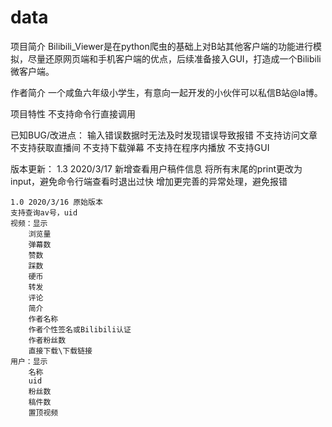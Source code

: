 # data
项目简介
Bilibili_Viewer是在python爬虫的基础上对B站其他客户端的功能进行模拟，尽量还原网页端和手机客户端的优点，后续准备接入GUI，打造成一个Bilibili微客户端。

作者简介
一个咸鱼六年级小学生，有意向一起开发的小伙伴可以私信B站@la博。

项目特性
不支持命令行直接调用

已知BUG/改进点：
	输入错误数据时无法及时发现错误导致报错
	不支持访问文章
	不支持获取直播间
	不支持下载弹幕
	不支持在程序内播放
	不支持GUI

版本更新：
	1.3 2020/3/17
	新增查看用户稿件信息
	将所有末尾的print更改为input，避免命令行端查看时退出过快
	增加更完善的异常处理，避免报错

	1.0 2020/3/16 原始版本
	支持查询av号，uid
	视频：显示
		浏览量
		弹幕数
		赞数
		踩数
		硬币
		转发
		评论
		简介
		作者名称
		作者个性签名或Bilibili认证
		作者粉丝数
		直接下载\下载链接		
	用户：显示
		名称
		uid
		粉丝数
		稿件数
		置顶视频
